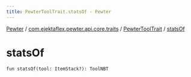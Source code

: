 ```yaml
---
title: PewterToolTrait.statsOf - Pewter
---
```


[Pewter](../../index.html) / [com.ejektaflex.pewter.api.core.traits](../index.html) / [PewterToolTrait](index.html) / [statsOf](./stats-of.html)

# statsOf

`fun statsOf(tool: ItemStack?): ToolNBT`